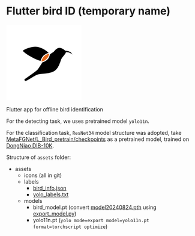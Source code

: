 # Flutter bird ID (temporary name)

<img src="/assets/icons/fore.png?raw=true" alt="icon" width="200"/>

Flutter app for offline bird identification

For the detecting task, we uses pretrained model `yolo11n`.

For the classification task, `ResNet34` model structure was adopted, take [MetaFGNet/L_Bird_pretrain/checkpoints](https://drive.google.com/drive/folders/1gsct7uWHYPfmNmFvLVHlgFqKOcoQRzs9) as a pretrained model, trained on [DongNiao DIB-10K](https://www.researchgate.net/publication/344639013).

Structure of `assets` folder:
- assets
    - icons (all in git)
    - labels
        - [bird_info.json](https://github.com/sun-jiao/MetaFGNet/releases)
        - [yolo_labels.txt](https://github.com/abdelaziz-mahdy/pytorch_lite/blob/4d4ec5b397d676101c2544555fc6a2421f5b3b09/example/assets/labels/labels_objectDetection_Coco.txt)
    - models
        - bird_model.pt (convert [model20240824.pth](https://github.com/sun-jiao/MetaFGNet/releases) using [export_model.py](https://github.com/sun-jiao/bio_image_downloader/blob/3154767593f591c3517aabd79bae3a83d057217c/export_model.py))
        - yolo11n.pt (`yolo mode=export model=yolo11n.pt format=torchscript optimize`)
